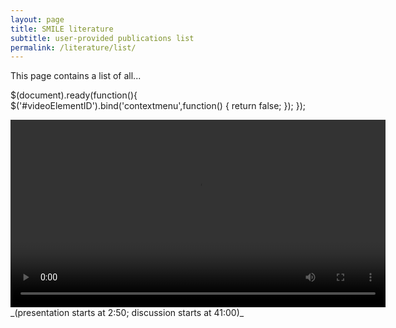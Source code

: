 ```yaml
---
layout: page
title: SMILE literature
subtitle: user-provided publications list
permalink: /literature/list/
---
```


This page contains a list of all...

$(document).ready(function(){
   $('#videoElementID').bind('contextmenu',function() { return false; });
});

<video width="600" controls>
  <source src="http://seb21.gienah.uberspace.de/SMILE_webinar1_Deser.mp4" type="video/mp4">
  Your browser does not support HTML video.
</video> _(presentation starts at 2:50; discussion starts at 41:00)_

